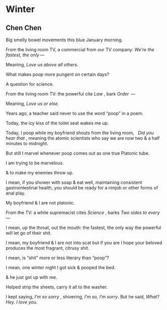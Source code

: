 # Winter
## Chen Chen
Big smelly bowel movements this blue January morning.

From the living room TV, a commercial from our TV company: _We’re the fastest,
the only —_

Meaning, _Love us above all others._

What makes poop more pungent on certain days?

A question for science.

From the living room TV: the powerful cite _Law_ , bark _Order_  —

Meaning, _Love us or else._

Years ago, a teacher said never to use the word “poop” in a poem.

Today, the icy kiss of the toilet seat wakes me up.

Today, I poop while my boyfriend shouts from the living room,   _Did you hear
that_ , meaning the atomic scientists who say we are now two & a half minutes
to midnight.

But still I marvel whenever poop comes out as one true Platonic tube.

I am trying to be marvelous.

& to make my enemies throw up.

I mean, if you shower with soap & eat well, maintaining consistent
gastrointestinal health, you should be ready for a rimjob or other forms of
anal play.

My boyfriend & I are not platonic.

From the TV: a white supremacist cites _Science_ , barks _Two sides to every
—_

I mean, up the throat, out the mouth: the fastest, the only way the powerful
will let go of their shit.

I mean, my boyfriend  & I are not into scat but if you are I hope your beloved
produces the most fragrant, citrusy shit.

I mean, is “shit” more or less literary than “poop”?

I mean, one winter night I got sick & pooped the bed.

& he just got up with me.

Helped strip the sheets, carry it all to the washer.

I kept saying, _I’m so sorry_ , shivering, _I’m so, I’m sorry_. But he said,
_What? Hey. I love you._